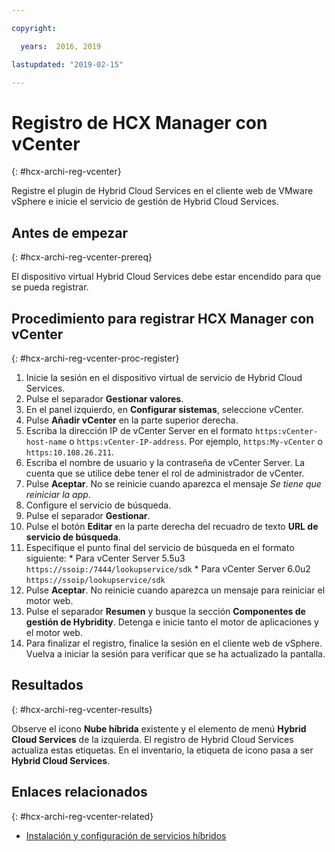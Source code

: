 ```yaml
---

copyright:

  years:  2016, 2019

lastupdated: "2019-02-15"

---
```

# Registro de HCX Manager con vCenter
{: #hcx-archi-reg-vcenter}

Registre el plugin de Hybrid Cloud Services en el cliente web de VMware vSphere e inicie el servicio de gestión de Hybrid Cloud Services.

## Antes de empezar
{: #hcx-archi-reg-vcenter-prereq}

El dispositivo virtual Hybrid Cloud Services debe estar encendido para que se pueda registrar.

## Procedimiento para registrar HCX Manager con vCenter
{: #hcx-archi-reg-vcenter-proc-register}

1. Inicie la sesión en el dispositivo virtual de servicio de Hybrid Cloud Services.
2. Pulse el separador **Gestionar valores**.
  1. En el panel izquierdo, en **Configurar sistemas**, seleccione vCenter.
  2. Pulse **Añadir vCenter** en la parte superior derecha.
  3. Escriba la dirección IP de vCenter Server en el formato `https:vCenter-host-name` o `https:vCenter-IP-address`. Por ejemplo, `https:My-vCenter` o `https:10.108.26.211`.
  4. Escriba el nombre de usuario y la contraseña de vCenter Server. La cuenta que se utilice debe tener el rol de administrador de vCenter.
  5. Pulse **Aceptar**. No se reinicie cuando aparezca el mensaje _Se tiene que reiniciar la app_.
3. Configure el servicio de búsqueda.
  1. Pulse el separador **Gestionar**.
  2. Pulse el botón **Editar** en la parte derecha del recuadro de texto **URL de servicio de búsqueda**.
  3. Especifique el punto final del servicio de búsqueda en el formato siguiente:
    * Para vCenter Server 5.5u3 `https://ssoip:/7444/lookupservice/sdk`
    * Para vCenter Server 6.0u2 `https://ssoip/lookupservice/sdk`
  4. Pulse **Aceptar**. No reinicie cuando aparezca un mensaje para reiniciar el motor web.
4. Pulse el separador **Resumen** y busque la sección **Componentes de gestión de Hybridity**. Detenga e inicie tanto el motor de aplicaciones y el motor web.
5. Para finalizar el registro, finalice la sesión en el cliente web de vSphere. Vuelva a iniciar la sesión para verificar que se ha actualizado la pantalla.

## Resultados
{: #hcx-archi-reg-vcenter-results}

Observe el icono **Nube híbrida** existente y el elemento de menú **Hybrid Cloud Services** de la izquierda. El registro de Hybrid Cloud Services actualiza estas etiquetas. En el inventario, la etiqueta de icono pasa a ser **Hybrid Cloud Services**.

## Enlaces relacionados
{: #hcx-archi-reg-vcenter-related}

* [Instalación y configuración de servicios híbridos](/docs/services/vmwaresolutions/archiref/hcx-archi?topic=vmware-solutions-hcx-archi-install-cfg-hybrid)
